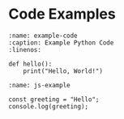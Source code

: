 # Code Examples

```{code-block} python
:name: example-code
:caption: Example Python Code
:linenos:

def hello():
    print("Hello, World!")
```

```{code-block} javascript
:name: js-example

const greeting = "Hello";
console.log(greeting);
```
